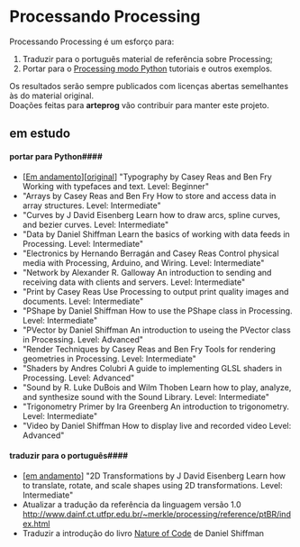 # Processando Processing

Processando Processing é um esforço para: 

1. Traduzir para o português material de referência sobre Processing;
2. Portar para o [Processing modo Python](abav.lugaralgum.com/como-instalar-o-processing-modo-python/) tutoriais e outros exemplos. 

Os resultados serão sempre publicados com licenças abertas semelhantes às do material original.<br>
Doações feitas para **arteprog** vão contribuir para manter este projeto.

## em estudo

#### portar para Python####

* [[Em andamento](https://docs.google.com/document/d/14MYeJQPlA57-pYYm_UPt0u3sVynIxVIU8gras3ERAFQ/pub)][[original](https://processing.org/tutorials/typography/)] "Typography
 by Casey Reas and Ben Fry
 Working with typefaces and text.
 Level: Beginner"
* "Arrays
 by Casey Reas and Ben Fry
 How to store and access data in array structures.
 Level: Intermediate"
* "Curves
 by J David Eisenberg
 Learn how to draw arcs, spline curves, and bezier curves.
 Level: Intermediate"
* "Data
 by Daniel Shiffman
 Learn the basics of working with data feeds in Processing.
 Level: Intermediate"
* "Electronics
 by Hernando Berragán and Casey Reas
 Control physical media with Processing, Arduino, and Wiring.
 Level: Intermediate"
* "Network
 by Alexander R. Galloway
 An introduction to sending and receiving data with clients and servers.
 Level: Intermediate"
* "Print
 by Casey Reas
 Use Processing to output print quality images and documents.
 Level: Intermediate"
* "PShape
 by Daniel Shiffman
 How to use the PShape class in Processing.
 Level: Intermediate"
* "PVector
 by Daniel Shiffman
 An introduction to useing the PVector class in Processing.
 Level: Advanced"
* "Render Techniques
 by Casey Reas and Ben Fry
 Tools for rendering geometries in Processing.
 Level: Intermediate"
* "Shaders
 by Andres Colubri
 A guide to implementing GLSL shaders in Processing.
 Level: Advanced"
* "Sound
 by R. Luke DuBois and Wilm Thoben
 Learn how to play, analyze, and synthesize sound with the Sound Library.
 Level: Intermediate"
* "Trigonometry Primer
 by Ira Greenberg
 An introduction to trigonometry.
 Level: Intermediate"
* "Video
 by Daniel Shiffman
 How to display live and recorded video
 Level: Advanced"

#### traduzir para o português####

* [[em andamento](https://docs.google.com/document/d/1uZTAGvQTYj7FcSEZSF7wBlbZKHOXMsUqz3Apfwbfm24/)] "2D Transformations
 by J David Eisenberg
 Learn how to translate, rotate, and scale shapes using 2D transformations.
 Level: Intermediate"
* Atualizar a tradução da referência da linguagem versão 1.0 http://www.dainf.ct.utfpr.edu.br/~merkle/processing/reference/ptBR/index.html
* Traduzir a introdução do livro [Nature of Code](http://natureofcode.com) de Daniel Shiffman
